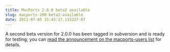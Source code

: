 ```yaml
---
title: MacPorts 2.0.0 beta2 available
slug: macports-200-beta2-available
date: 2011-07-05 15:43:17.115227-07
---
```


A second beta version for 2.0.0 has been tagged in subversion and is ready for testing; you can [read the announcement on the macports-users list](https://lists.macosforge.org/pipermail/macports-users/2011-July/024652.html) for details.
